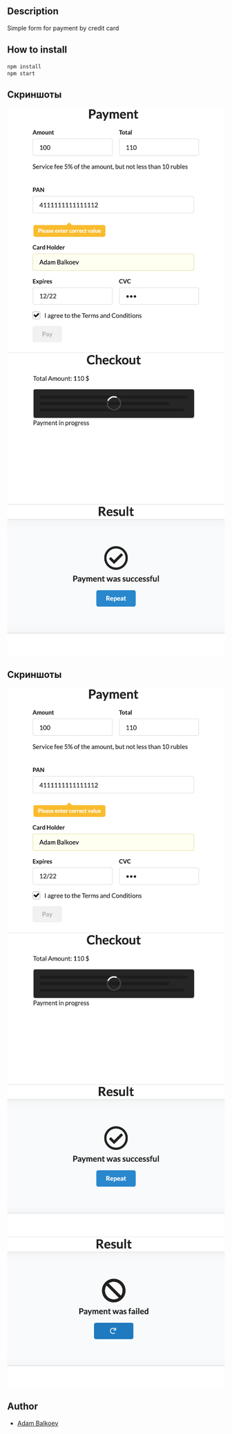 <!-- # [ruru-payment](https://ruru-ru.herokuapp.com) -->

## Description
Simple form for payment by credit card

## How to install
```
npm install
npm start
```
## Скриншоты
![screen1](https://github.com/balkoev/ruru/blob/master/screenshots/1.png)
![screen2](https://github.com/balkoev/ruru/blob/master/screenshots/2.png)
![screen3](https://github.com/balkoev/ruru/blob/master/screenshots/3.png)

## Скриншоты
![screen1](https://github.com/balkoev/ruru/blob/master/screenshots/1.png)
![screen2](https://github.com/balkoev/ruru/blob/master/screenshots/2.png)
![screen3](https://github.com/balkoev/ruru/blob/master/screenshots/3.png)
![screen4](https://github.com/balkoev/ruru/blob/master/screenshots/4.png)

## Author
- [Adam Balkoev](https://github.com/balkoev)
